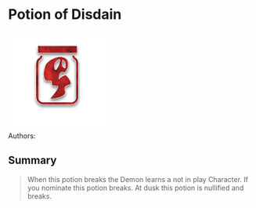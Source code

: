 # Potion of Disdain
<img src="https://raw.githubusercontent.com/yoyosource/BOTC-HomeBrew/master/Potion/Red/Potion of Disdain/image.png" alt="drawing" width="200"/>\
Authors: 

## Summary
> When this potion breaks the Demon learns a not in play Character. If you nominate this potion breaks. At dusk this potion is nullified and breaks.

